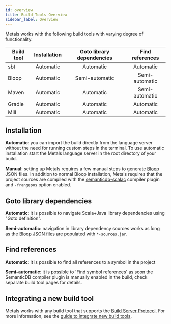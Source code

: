 ```yaml
---
id: overview
title: Build Tools Overview
sidebar_label: Overview
---
```


Metals works with the following build tools with varying degree of
functionality.

| Build tool | Installation | Goto library dependencies | Find references      |
| ---------- | :----------: | :-----------------------: | :------------------: |
| sbt        |  Automatic   |      Automatic            |     Automatic        |
| Bloop      |  Automatic   |    Semi-automatic         |   Semi-automatic     |
| Maven      |  Automatic   |      Automatic            |   Semi-automatic     |
| Gradle     |  Automatic   |      Automatic            |     Automatic        |
| Mill       |  Automatic   |      Automatic            |     Automatic        |


## Installation

**Automatic**: you can import the build directly from the language server
without the need for running custom steps in the terminal. To use automatic
installation start the Metals language server in the root directory of your
build.

**Manual**: setting up Metals requires a few manual steps to generate
[Bloop](https://scalacenter.github.io/bloop) JSON files. In addition to normal
Bloop installation, Metals requires that the project sources are compiled with
the
[semanticdb-scalac](https://scalameta.org/docs/semanticdb/guide.html#producing-semanticdb)
compiler plugin and `-Yrangepos` option enabled.

## Goto library dependencies

**Automatic**: it is possible to navigate Scala+Java library dependencies using "Goto
definition".

**Semi-automatic**: navigation in library dependency sources works as
long as the
[Bloop JSON files](https://scalacenter.github.io/bloop/docs/configuration-format/)
are populated with `*-sources.jar`.

## Find references

**Automatic**: it is possible to find all references to a symbol in the project

**Semi-automatic**: it is possible to 'Find symbol references' as soon the SemanticDB compiler plugin is manually enabled in the build, check separate build tool pages for details.

## Integrating a new build tool

Metals works with any build tool that supports the
[Build Server Protocol](https://github.com/scalacenter/bsp/blob/master/docs/bsp.md).
For more information, see the
[guide to integrate new build tools](new-build-tool.md).
